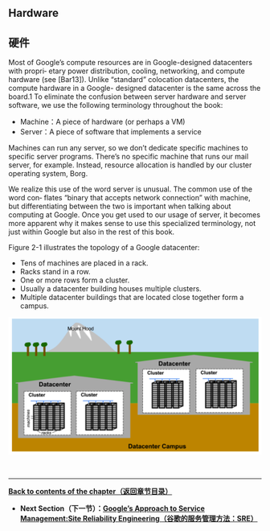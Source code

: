 ## **Hardware**

## **硬件**

Most of Google’s compute resources are in Google-designed datacenters with propri‐ etary power distribution, cooling, networking, and compute hardware (see [Bar13]). Unlike “standard” colocation datacenters, the compute hardware in a Google- designed datacenter is the same across the board.1 To eliminate the confusion between server hardware and server software, we use the following terminology throughout the book:

* Machine：A piece of hardware (or perhaps a VM)
* Server：A piece of software that implements a service

Machines can run any server, so we don’t dedicate specific machines to specific server programs. There’s no specific machine that runs our mail server, for example. Instead, resource allocation is handled by our cluster operating system, Borg.

We realize this use of the word server is unusual. The common use of the word con‐ flates “binary that accepts network connection” with machine, but differentiating between the two is important when talking about computing at Google. Once you get used to our usage of server, it becomes more apparent why it makes sense to use this specialized terminology, not just within Google but also in the rest of this book.

Figure 2-1 illustrates the topology of a Google datacenter:

* Tens of machines are placed in a rack.
* Racks stand in a row.
* One or more rows form a cluster.
* Usually a datacenter building houses multiple clusters.
* Multiple datacenter buildings that are located close together form a campus.

![[Figure 2-1. Example Google datacenter campus topology]](./figures/2-1.png)

<br>

---

**[Back to contents of the chapter（返回章节目录）](the_production_environment_at_google_from_the_viewpoint_of_an_sre.md)**

* **Next Section（下一节）：[Google’s Approach to Service Management:Site Reliability Engineering（谷歌的服务管理方法：SRE）](google's_approach_to_service_management_site_reliability_engineering.md)**
